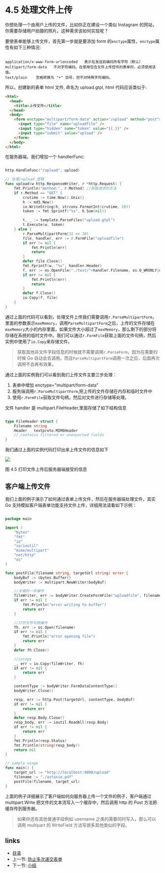 # 4.5 处理文件上传

你想处理一个由用户上传的文件，比如你正在建设一个类似 Instagram 的网站，你需要存储用户拍摄的照片。这种需求该如何实现呢？

要使表单能够上传文件，首先第一步就是要添加 form 的`enctype`属性，`enctype`属性有如下三种情况:

```

application/x-www-form-urlencoded   表示在发送前编码所有字符（默认）
multipart/form-data	  不对字符编码。在使用包含文件上传控件的表单时，必须使用该值。
text/plain	  空格转换为 "+" 加号，但不对特殊字符编码。
```

所以，创建新的表单 html 文件, 命名为 upload.gtpl, html 代码应该类似于:

```html
<html>
  <head>
    <title>上传文件</title>
  </head>
  <body>
    <form enctype="multipart/form-data" action="/upload" method="post">
      <input type="file" name="uploadfile" />
      <input type="hidden" name="token" value="{{.}}" />
      <input type="submit" value="upload" />
    </form>
  </body>
</html>
```

在服务器端，我们增加一个 handlerFunc:

```Go

http.HandleFunc("/upload", upload)

// 处理/upload 逻辑
func upload(w http.ResponseWriter, r *http.Request) {
	fmt.Println("method:", r.Method) //获取请求的方法
	if r.Method == "GET" {
		crutime := time.Now().Unix()
		h := md5.New()
		io.WriteString(h, strconv.FormatInt(crutime, 10))
		token := fmt.Sprintf("%x", h.Sum(nil))

		t, _ := template.ParseFiles("upload.gtpl")
		t.Execute(w, token)
	} else {
		r.ParseMultipartForm(32 << 20)
		file, handler, err := r.FormFile("uploadfile")
		if err != nil {
			fmt.Println(err)
			return
		}
		defer file.Close()
		fmt.Fprintf(w, "%v", handler.Header)
		f, err := os.OpenFile("./test/"+handler.Filename, os.O_WRONLY|os.O_CREATE, 0666)  // 此处假设当前目录下已存在test目录
		if err != nil {
			fmt.Println(err)
			return
		}
		defer f.Close()
		io.Copy(f, file)
	}
}
```

通过上面的代码可以看到，处理文件上传我们需要调用`r.ParseMultipartForm`，里面的参数表示`maxMemory`，调用`ParseMultipartForm`之后，上传的文件存储在`maxMemory`大小的内存里面，如果文件大小超过了`maxMemory`，那么剩下的部分将存储在系统的临时文件中。我们可以通过`r.FormFile`获取上面的文件句柄，然后实例中使用了`io.Copy`来存储文件。

> 获取其他非文件字段信息的时候就不需要调用`r.ParseForm`，因为在需要的时候 Go 自动会去调用。而且`ParseMultipartForm`调用一次之后，后面再次调用不会再有效果。

通过上面的实例我们可以看到我们上传文件主要三步处理：

1. 表单中增加 enctype="multipart/form-data"
2. 服务端调用`r.ParseMultipartForm`,把上传的文件存储在内存和临时文件中
3. 使用`r.FormFile`获取文件句柄，然后对文件进行存储等处理。

文件 handler 是 multipart.FileHeader,里面存储了如下结构信息

```Go

type FileHeader struct {
	Filename string
	Header   textproto.MIMEHeader
	// contains filtered or unexported fields
}
```

我们通过上面的实例代码打印出来上传文件的信息如下

![](https://ngte-superbed.oss-cn-beijing.aliyuncs.com/uPic/images/4.5.upload2.png?raw=true)

图 4.5 打印文件上传后服务器端接受的信息

## 客户端上传文件

我们上面的例子演示了如何通过表单上传文件，然后在服务器端处理文件，其实 Go 支持模拟客户端表单功能支持文件上传，详细用法请看如下示例：

```Go

package main

import (
	"bytes"
	"fmt"
	"io"
	"io/ioutil"
	"mime/multipart"
	"net/http"
	"os"
)

func postFile(filename string, targetUrl string) error {
	bodyBuf := &bytes.Buffer{}
	bodyWriter := multipart.NewWriter(bodyBuf)

	//关键的一步操作
	fileWriter, err := bodyWriter.CreateFormFile("uploadfile", filename)
	if err != nil {
		fmt.Println("error writing to buffer")
		return err
	}

	//打开文件句柄操作
	fh, err := os.Open(filename)
	if err != nil {
		fmt.Println("error opening file")
		return err
	}
	defer fh.Close()

	//iocopy
	_, err = io.Copy(fileWriter, fh)
	if err != nil {
		return err
	}

	contentType := bodyWriter.FormDataContentType()
	bodyWriter.Close()

	resp, err := http.Post(targetUrl, contentType, bodyBuf)
	if err != nil {
		return err
	}
	defer resp.Body.Close()
	resp_body, err := ioutil.ReadAll(resp.Body)
	if err != nil {
		return err
	}
	fmt.Println(resp.Status)
	fmt.Println(string(resp_body))
	return nil
}

// sample usage
func main() {
	target_url := "http://localhost:9090/upload"
	filename := "./astaxie.pdf"
	postFile(filename, target_url)
}

```

上面的例子详细展示了客户端如何向服务器上传一个文件的例子，客户端通过 multipart.Write 把文件的文本流写入一个缓存中，然后调用 http 的 Post 方法把缓存传到服务器。

> 如果你还有其他普通字段例如 username 之类的需要同时写入，那么可以调用 multipart 的 WriteField 方法写很多其他类似的字段。

## links

- [目录](preface.md)
- 上一节: [防止多次递交表单](04.4.md)
- 下一节: [小结](04.6.md)
